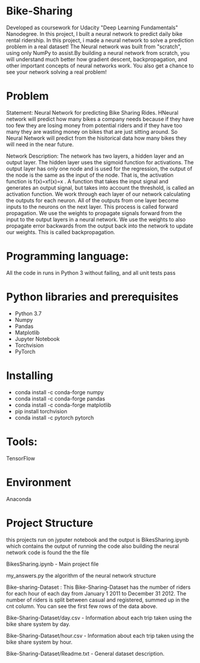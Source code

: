 # Bike-Sharing
Developed as coursework for Udacity "Deep Learning Fundamentals" Nanodegree. In this project, I built a neural network to predict daily bike rental ridership.
In this project, i made a neural network to solve a prediction problem in a real dataset! The Neural network was built from "scratch", using only NumPy to assist.By building a neural network from scratch, you will understand much better how gradient descent, backpropagation, and other important concepts of neural networks work. You also get a chance to see your network solving a real problem!


# Problem
Statement: Neural Network for predicting Bike Sharing Rides. HNeural network will predict how many bikes a company needs because if they have too few they are losing money from potential riders and if they have too many they are wasting money on bikes that are just sitting around. So Neural Network will predict from the hisitorical data how many bikes they will need in the near future.

Network Description: The network has two layers, a hidden layer and an output layer. The hidden layer uses the sigmoid function for activations. The output layer has only one node and is used for the regression, the output of the node is the same as the input of the node. That is, the activation function is f(x)=xf(x)=x . A function that takes the input signal and generates an output signal, but takes into account the threshold, is called an activation function. We work through each layer of our network calculating the outputs for each neuron. All of the outputs from one layer become inputs to the neurons on the next layer. This process is called forward propagation. We use the weights to propagate signals forward from the input to the output layers in a neural network. We use the weights to also propagate error backwards from the output back into the network to update our weights. This is called backpropagation.

# Programming language:
All the code in runs in Python 3 without failing, and all unit tests pass


# Python libraries and prerequisites
* Python 3.7
* Numpy 
* Pandas 
* Matplotlib 
* Jupyter Notebook
* Torchvision
* PyTorch 

# Installing 
* conda install -c conda-forge numpy
* conda install -c conda-forge pandas
* conda install -c conda-forge matplotlib
* pip install torchvision
* conda install -c pytorch pytorch

# Tools:
TensorFlow


# Environment
Anaconda

# Project Structure
this projects run on jyputer notebook and the output is BikesSharing.ipynb which contains the output of running the code 
also building the neural network code is found the the file 


BikesSharing.ipynb - Main project file

my_answers.py the algorithm of the neural network structure

Bike-sharing-Dataset : This Bike-Sharing-Dataset has the number of riders for each hour of each day from January 1 2011 to December 31 2012. The number of riders is split between casual and registered, summed up in the cnt column. You can see the first few rows of the data above.

Bike-Sharing-Dataset/day.csv - Information about each trip taken using the bike share system by day.

Bike-Sharing-Dataset/hour.csv - Information about each trip taken using the bike share system by hour.

Bike-Sharing-Dataset/Readme.txt - General dataset description.
